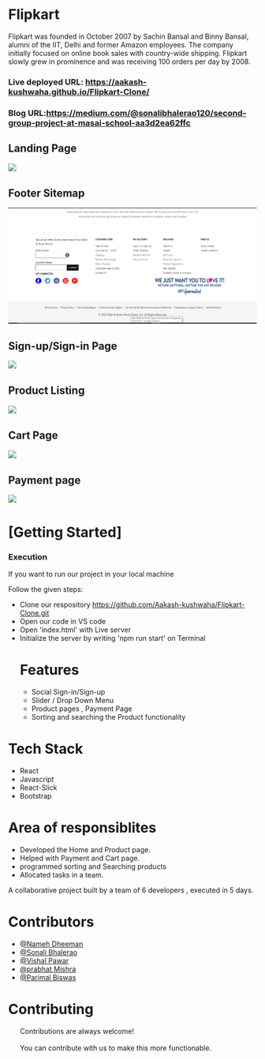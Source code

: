 <h1>Flipkart</h1>
Flipkart was founded in October 2007 by Sachin Bansal and Binny Bansal, alumni of the IIT, Delhi and former Amazon employees. The company initially focused on online book sales with country-wide shipping. Flipkart slowly grew in prominence and was receiving 100 orders per day by 2008.



### Live deployed URL: https://aakash-kushwaha.github.io/Flipkart-Clone/

### Blog URL:https://medium.com/@sonalibhalerao120/second-group-project-at-masai-school-aa3d2ea62ffc


 <h2>Landing Page</h2>
    <img src="https://i.gadgets360cdn.com/large/flipkart_superr_sale_1535179029617.jpg" />
    <h2>Footer Sitemap</h2>
     <img src="https://github.com/ribhar/Bath-BodyWorks/blob/main/assests/footer.png" />
  <h2>Sign-up/Sign-in Page</h2>
    <img src="https://static.toiimg.com/thumb/resizemode-4,msid-65119878,width-800,height-450,ver-75/65119878.jpg" />
       <h2>Product Listing</h2>
    <img src="https://static.toiimg.com/thumb/resizemode-4,msid-86163575,width-720/86163575.jpg" />
        <h2>Cart Page</h2>
    <img src="http://offerheoffer.com/wp-content/uploads/2016/07/werf-compressor.png?x58497" />
      <h2>Payment page</h2>
    <img src="https://cdn.flipshope.com/blog/wp-content/uploads/2016/09/Flipkart-payment-options.png" />
    <h1>[Getting Started]</h1>
    <h3>Execution</h3>
    <p>If you want to run our project in your local machine</p>
    <p>Follow the given steps:</p>
    <ul>
        <li>Clone our respository <a href="https://github.com/Aakash-kushwaha/Flipkart-Clone.git">https://github.com/Aakash-kushwaha/Flipkart-Clone.git</a></li>
        <li>Open our code in VS code</li>
        <li>Open 'index.html' with Live server</li>
        <li>Initialize the server by writing 'npm run start' on Terminal</li>
 <h1>Features</h1>
<ul>
 <li>Social Sign-in/Sign-up</li>
 <li>Slider / Drop Down Menu</li>
 <li>Product pages , Payment Page</li>
 <li>Sorting and searching the Product functionality</li>
 </ul>
    </ul>
        <h1>Tech Stack</h1>
    <ul>
        <li>React</li>
        <li>Javascript</li>
        <li>React-Slick</li>
        <li>Bootstrap</li>
    </ul>
    <h1>Area of responsiblites</h1>
    
  <ul>
 <li>Developed the Home and Product page.</li>
 <li>Helped with Payment and Cart page.</li>
 <li>programmed sorting and Searching products</li>
 <li>Allocated tasks in a team.</li>
 </ul>
 
 A collaborative project built by a team of 6 developers , executed in 5 days.
    
    
    
   <h1>Contributors</h1>
    <ul>
        <li><a href="https://github.com/Nameh-Dhiman">@Nameh Dheeman</a></li>
        <li><a href="https://github.com/SonaliBhalerao">@Sonali Bhalerao</a></li>
        <li> <a href="https://github.com/VishalPawar">@Vishal Pawar</a> </li>
        <li><a href="https://github.com/prabhatMishra">@prabhat Mishra</a></li>
        <li><a href="https://github.com/ParimaBiswas">@Parimal Biswas</a></li>
    </ul>
       <h1>Contributing</h1>
    <ul>
        Contributions are always welcome!<br><br>
        You can contribute with us to make this more functionable.
    </ul>
   
  

  
